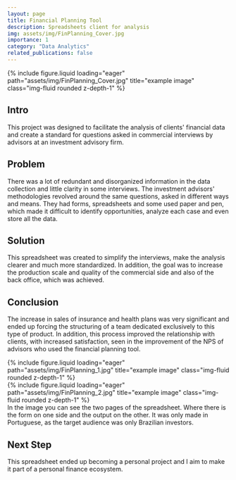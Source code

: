 ```yaml
---
layout: page
title: Financial Planning Tool
description: Spreadsheets client for analysis
img: assets/img/FinPlanning_Cover.jpg
importance: 1
category: "Data Analytics"
related_publications: false
---
```


<div class="row">
    <div class="col-sm mt-3 mt-md-0">
        {% include figure.liquid loading="eager" path="assets/img/FinPlanning_Cover.jpg" title="example image" class="img-fluid rounded z-depth-1" %}
    </div>
</div>

## Intro
This project was designed to facilitate the analysis of clients' financial data and create a standard for questions asked in commercial interviews by advisors at an investment advisory firm.

## Problem 
There was a lot of redundant and disorganized information in the data collection and little clarity in some interviews. The investment advisors' methodologies revolved around the same questions, asked in different ways and means. They had forms, spreadsheets and some used paper and pen, which made it difficult to identify opportunities, analyze each case and even store all the data.

## Solution
This spreadsheet was created to simplify the interviews, make the analysis clearer and much more standardized. In addition, the goal was to increase the production scale and quality of the commercial side and also of the back office, which was achieved.

## Conclusion
The increase in sales of insurance and health plans was very significant and ended up forcing the structuring of a team dedicated exclusively to this type of product. In addition, this process improved the relationship with clients, with increased satisfaction, seen in the improvement of the NPS of advisors who used the financial planning tool.

<div class="row">
    <div class="col-sm mt-2 mt-md-0">
        {% include figure.liquid loading="eager" path="assets/img/FinPlanning_1.jpg" title="example image" class="img-fluid rounded z-depth-1" %}
    </div>
    <div class="col-sm mt-2 mt-md-0">
        {% include figure.liquid loading="eager" path="assets/img/FinPlanning_2.jpg" title="example image" class="img-fluid rounded z-depth-1" %}
    </div>
</div>
<div class="caption">
    In the image you can see the two pages of the spreadsheet. Where there is the form on one side and the output on the other. It was only made in Portuguese, as the target audience was only Brazilian investors.
</div>

## Next Step
This spreadsheet ended up becoming a personal project and I aim to make it part of a personal finance ecosystem.